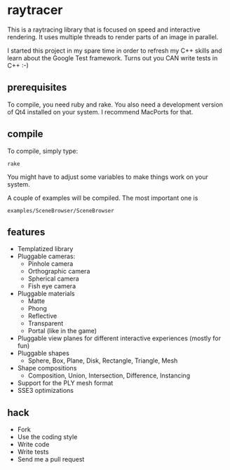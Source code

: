 # raytracer

This is a raytracing library that is focused on speed and interactive rendering. It uses multiple threads to render parts of an image in parallel.

I started this project in my spare time in order to refresh my C++ skills and learn about the Google Test framework. Turns out you CAN write tests in C++ :-)

## prerequisites

To compile, you need ruby and rake. You also need a development version of Qt4 installed on your system. I recommend MacPorts for that.

## compile

To compile, simply type:

    rake

You might have to adjust some variables to make things work on your system.

A couple of examples will be compiled. The most important one is

    examples/SceneBrowser/SceneBrowser

## features

* Templatized library
* Pluggable cameras:
  * Pinhole camera
  * Orthographic camera
  * Spherical camera
  * Fish eye camera
* Pluggable materials
  * Matte
  * Phong
  * Reflective
  * Transparent
  * Portal (like in the game)
* Pluggable view planes for different interactive experiences (mostly for fun)
* Pluggable shapes
  * Sphere, Box, Plane, Disk, Rectangle, Triangle, Mesh
* Shape compositions
  * Composition, Union, Intersection, Difference, Instancing
* Support for the PLY mesh format
* SSE3 optimizations

## hack

* Fork
* Use the coding style
* Write code
* Write tests
* Send me a pull request
